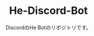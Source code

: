 <div align="center">
<a href="https://discord.com/api/oauth2/authorize?client_id=969376571838300210&permissions=1644971949559&scope=bot%20applications.commands"><img src="https://cdn.discordapp.com/avatars/969376571838300210/f618ed1abc735b9dd2910aac593af009.png" alt="" title="He-Discord-Bot-invite"></a>
<h1>He-Discord-Bot</h1>
<p>DiscordのHe Botのリポジトリです。</p>
</div>
